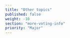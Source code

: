 ```yaml
---
title: "Other topics"
published: false
weight: -10
section: "more-voting-info"
priority: "Major"
---
```



  
